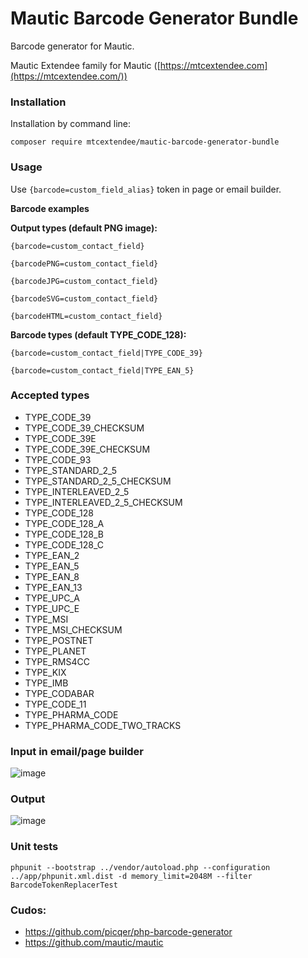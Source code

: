 # Mautic Barcode Generator Bundle 

Barcode generator for Mautic.

Mautic Extendee family  for Mautic ([https://mtcextendee.com](https://mtcextendee.com/))

### Installation

Installation by command line:

`composer require mtcextendee/mautic-barcode-generator-bundle`

### Usage

Use  `{barcode=custom_field_alias}` token in page or email builder. 

**Barcode examples**  
  
**Output types (default PNG image):**  

    {barcode=custom_contact_field}
    
    {barcodePNG=custom_contact_field}      

    {barcodeJPG=custom_contact_field}
    
    {barcodeSVG=custom_contact_field}
    
    {barcodeHTML=custom_contact_field} 
  
**Barcode types (default TYPE_CODE_128):**  
  
    {barcode=custom_contact_field|TYPE_CODE_39}
    
    {barcode=custom_contact_field|TYPE_EAN_5}

### Accepted types

-   TYPE_CODE_39
-   TYPE_CODE_39_CHECKSUM
-   TYPE_CODE_39E
-   TYPE_CODE_39E_CHECKSUM
-   TYPE_CODE_93
-   TYPE_STANDARD_2_5
-   TYPE_STANDARD_2_5_CHECKSUM
-   TYPE_INTERLEAVED_2_5
-   TYPE_INTERLEAVED_2_5_CHECKSUM
-   TYPE_CODE_128
-   TYPE_CODE_128_A
-   TYPE_CODE_128_B
-   TYPE_CODE_128_C
-   TYPE_EAN_2
-   TYPE_EAN_5
-   TYPE_EAN_8
-   TYPE_EAN_13
-   TYPE_UPC_A
-   TYPE_UPC_E
-   TYPE_MSI
-   TYPE_MSI_CHECKSUM
-   TYPE_POSTNET
-   TYPE_PLANET
-   TYPE_RMS4CC
-   TYPE_KIX
-   TYPE_IMB
-   TYPE_CODABAR
-   TYPE_CODE_11
-   TYPE_PHARMA_CODE
-   TYPE_PHARMA_CODE_TWO_TRACKS

### Input in email/page builder

![image](https://user-images.githubusercontent.com/462477/52535015-47aea080-2d49-11e9-983f-e9e6827204ac.png)

### Output

![image](https://user-images.githubusercontent.com/462477/52535023-63b24200-2d49-11e9-8244-a6078bf2fcc6.png)

### Unit tests

`phpunit --bootstrap ../vendor/autoload.php --configuration ../app/phpunit.xml.dist -d memory_limit=2048M --filter BarcodeTokenReplacerTest`

### Cudos:

- https://github.com/picqer/php-barcode-generator
- https://github.com/mautic/mautic
